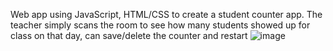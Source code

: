 Web app using JavaScript, HTML/CSS to create a student counter app. The teacher simply scans the room to see how many students showed up for class on that day, can save/delete the counter and restart
![image](https://github.com/DavidE400/blackJackApp/assets/47436519/051550a4-c4fb-44c2-a27f-ab6348c49f43)
